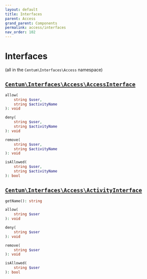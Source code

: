 ```yaml
---
layout: default
title: Interfaces
parent: Access
grand_parent: Components
permalink: access/interfaces
nav_order: 102
---
```




# Interfaces

(all in the `Centum\Interfaces\Access` namespace)



## [`Centum\Interfaces\Access\AccessInterface`](https://github.com/SidRoberts/centum/blob/development/src/Interfaces/Access/AccessInterface.php)

```php
allow(
    string $user,
    string $activityName
): void
```

```php
deny(
    string $user,
    string $activityName
): void
```

```php
remove(
    string $user,
    string $activityName
): void
```

```php
isAllowed(
    string $user,
    string $activityName
): bool
```



## [`Centum\Interfaces\Access\ActivityInterface`](https://github.com/SidRoberts/centum/blob/development/src/Interfaces/Access/ActivityInterface.php)

```php
getName(): string
```

```php
allow(
    string $user
): void
```

```php
deny(
    string $user
): void
```

```php
remove(
    string $user
): void
```

```php
isAllowed(
    string $user
): bool
```
